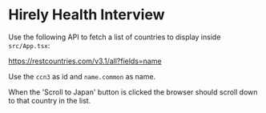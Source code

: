 # Hirely Health Interview

Use the following API to fetch a list of countries to display inside `src/App.tsx`:

https://restcountries.com/v3.1/all?fields=name

Use the `ccn3` as id and `name.common` as name.

When the 'Scroll to Japan' button is clicked the browser should scroll down to that country in the list.